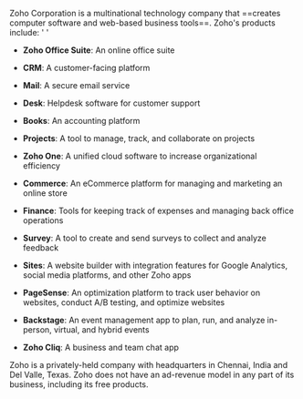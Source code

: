 Zoho Corporation is a multinational technology company that ==creates computer software and web-based business tools==. Zoho's products include: '
'
- **Zoho Office Suite**: An online office suite 

- **CRM**: A customer-facing platform 

- **Mail**: A secure email service 

- **Desk**: Helpdesk software for customer support 

- **Books**: An accounting platform 

- **Projects**: A tool to manage, track, and collaborate on projects 

- **Zoho One**: A unified cloud software to increase organizational efficiency 

- **Commerce**: An eCommerce platform for managing and marketing an online store 

- **Finance**: Tools for keeping track of expenses and managing back office operations 

- **Survey**: A tool to create and send surveys to collect and analyze feedback 

- **Sites**: A website builder with integration features for Google Analytics, social media platforms, and other Zoho apps 

- **PageSense**: An optimization platform to track user behavior on websites, conduct A/B testing, and optimize websites 

- **Backstage**: An event management app to plan, run, and analyze in-person, virtual, and hybrid events 

- **Zoho Cliq**: A business and team chat app 

Zoho is a privately-held company with headquarters in Chennai, India and Del Valle, Texas. Zoho does not have an ad-revenue model in any part of its business, including its free products.